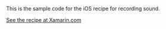This is the sample code for the iOS recipe for recording sound.

[See the recipe at Xamarin.com](http://developer.xamarin.com/recipes/ios/media/sound/record_sound/)
